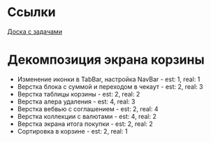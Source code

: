 <!--# Группа 3-->

# Ссылки
[Доска с задачами](https://github.com/users/SysoevAndrey/projects/1/views/1)

# Декомпозиция экрана корзины

- Изменение иконки в TabBar, настройка NavBar - est: 1, real: 1
- Верстка блока с суммой и переходом в чекаут - est: 2, real: 3
- Верстка таблицы корзины - est: 2, real: 2
- Верстка алера удаления - est: 4, real: 3
- Верстка вебвью с соглашением - est: 2, real: 4
- Верстка коллекции с валютами - est: 4, real: 2
- Верстка экрана итога покупки - est: 2, real: 2
- Сортировка в корзине - est: 2, real: 1

